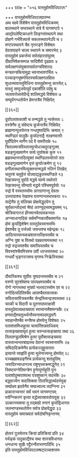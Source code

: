 +++
title = "०५६ वास्तुहोमविधिपटलः"

+++
वास्तुहोमविधिपटलप्रारम्भः  
अथ वक्ष्ये विशेषेन वास्तुहोमविधिक्रमम्  
बालस्थाने सभास्थाने सत्रे वै यागमण्टपे १  
आद्योपलेष्टिकाधाने लिङ्गसंस्थापने तथा  
प्रोक्षणे गर्भविन्न्यासे सकलस्थापनेऽपि च २  
मण्टपस्थापने चैव नृत्तरङ्गे विशेषतः  
देवतावाहने चान्न्य स्थापने च समारभेत् ३  
वास्तुहोमं प्रकर्त्तव्यं सर्वसंहारसंयुतम्  
दीक्षाभिषेकसम्पन्न सादिशैवो दृढव्रतः ४  
सर्वलक्षणसंयुक्तस्सर्वतन्त्रविशारदः  
मन्त्रतन्त्रकियामुद्रा भवनाभावगर्भितः ५  
पञ्चाङ्गभूषणोपेतस्सर्वलक्षणलक्षितः  
शुधात्मावास्तुविधिना वास्तुहोमन्तु कारयेत् ६  
वास्तुं सम्पूजयेत्पूर्वं एकाशीति पदेषु च  
जलावर्त्तन्न्यसेदैन्द्रे शालिमद्ध्ये विशेषतः ७  
सम्पूर्यगन्धतोयेन हेमन्तत्रैव निक्षिपेत्  

[[३६०]]  

दूर्वापलाशकाशौ च तन्मद्ध्ये तु न्यसेत्ततः ८  
वस्त्रेणैव तु संवेष्ट्य कूर्चन्तत्रैव निक्षिपेत्  
ब्राह्मणान्पूजयेत्तत्र गन्धपुष्पादिभिः क्रमात् ९  
स्थण्डिलं वालुकैः कुर्यादनार्द्रैः श्लक्ष्णवत्तरैः  
पूर्वोदितेन मार्गेण पदे वै समरीयके १०  
त्रितालमात्रविस्तारमुत्सेधञ्चतुरङ्गुलम्  
षडङ्गुलप्रमाणेन सव्ये तुर्याश्रकं कुरु ११  
ब्रह्मस्थानन्तदित्युक्तं स्थण्डिलस्योत्तरे ततः  
षडङ्गुलप्रमाणेन वृत्तं कुर्यात्क्रमेण तु १२  
प्रणीतास्थानमित्युक्तन्तन्मद्ध्ये नलिनं लिखेत्  
चतुरश्रं चतुर्वृत्तं योन्न्याद्यङुलस्थण्डिले १३  
रेखात्रयन्तु पूर्वाग्रे मद्ध्ये याम्ये तथोत्तरे  
रेखात्रयन्तु सौम्याग्रे मद्ध्ये पश्चिमपूर्वयोः १४  
रुद्रो वै वस्वतस्सोमः प्रागग्राणान्तु देवताः  
उत्तराग्राश्च रेखाश्च वारुणानलभास्कराः १५  
सद्येनैव तु संलिख्य प्रोक्षयेद्धृदयेन तु  
सूर्यकान्तोद्भवं श्रेष्ठं अरण्युद्भवमद्ध्यमम् १६  
श्रोत्रियागारजं हीनमानयेत्पावकन्ततः  
अग्न्याधानादिकं सर्वमग्निकार्योक्तमार्गतः १७  
होमं कुर्याद्विशेषेण वास्तुदेवस्वनामभिः  
ईशश्चैव तु पर्जन्न्यो जयन्तश्च महेन्द्रकः १८  
आदित्यस्सत्यकभ्रंशावन्तरिक्षस्तथैव च  
अग्निः पूषा च वितथो ग्रहक्षतयमस्तथा १९  
रुद्रो रुद्रजयश्चैव समरीयस्तथैव च  
विवस्वांश्चैवमित्रश्च उर्वी धरजयस्तथा २०  
गन्धर्वो भृङ्गराजश्च मृगश्च निर्ऋतिस्तथा  

[[३६१]]  

दौवारिकश्च सुग्रीवः पुष्पदन्तस्तथैव च २१  
वरुणो सुरशोषश्च पापयक्ष्मस्तथैव च  
रोगो नागस्तथा मुख्यो भल्लाटस्सोम एव च २२  
रुगोदित्यदितिश्चैव आपश्चैवापवत्सकः  
सवितासावित्रकश्चैव सेन्द्रस्त्विन्द्रजयस्तथा २३  
चरकी च विदारी च पूतनापापराक्षसी  
वास्तुदेवान्न्यथाख्याता स्वस्वनामैशमन्त्रकैः २४  
प्रणवाद्यैश्चतुर्त्थ्यन्तैस्वनामपदमद्ध्यगैः  
स्वाहान्तैश्चैव मन्त्रैश्च होमयेत्तु विशेषतः २५  
पलाशसमिधाहुत्वा चत्वारिंशन्नवाधिकम्  
तत्सङ्ख्ययाघृतं हुत्वा चरुन्तत्सङ्ख्यया तथा २६  
तिलतण्डुलमिश्रेण हुत्वा पूर्वोक्तसङ्ख्यया  
वास्त्वभ्यन्तरबाह्यस्थ देवानां स्वस्वनामभिः २७  
समिदादिक्रमेणैव प्रत्येकञ्जुहुयात्ततः  
द्रव्यान्ते व्याहृतिं हुत्वा मूलेनाज्यन्तु होमयेत् २८  
पञ्चब्रह्मषडङ्गैश्च प्रत्येकन्तु शताहुतिम्  
जयादिरभ्याधानञ्च राष्ट्रभृच्चक्रमाद्धुनेत् २९  
स्विष्टमग्नेतिमन्त्रेण हुनेत्पूर्णाहुतिं पुनः  
पलाशोदुम्बराश्वत्थ पत्रशुष्कान् सदर्भकैः ३०  
बद्ध्वाज्येन सदासिक्त्वा तिलसिद्धार्त्थदर्भयुक्  
सम्प्रोक्ष्य हृदयेनैव सम्प्रज्वाल्य तदग्निना ३१  
प्राकाराभ्यन्तरं सर्वं भवनं यागमण्टपम्  
पर्यग्निकरणं कृत्वा वर्द्धन्न्यास्रावतोययुक् ३२  
उल्कान्त्यक्त्वा तु तद्बाह्ये स्नानं कुर्याद्विधानतः  
जलभाण्डस्थतोयेन सर्वत्र प्रोक्षयेद्धृदा ३३  
वास्तुहोमं समाख्यातं सर्वदोषनिकृन्तनम्  

[[३६२]]  

होतारं पूजयेत्तत्र क्रियां प्रतिक्रियां प्रति ३४  
पर्यङ्कं पादुकाद्यैश्च यथा शास्त्रविधानतः  
धनधान्य सुखैः पट्टैरन्यैराभरणादिभिः ३५  
इति वास्तुहोमविधिपटलष्षट्पञ्चाशत्तमः  
